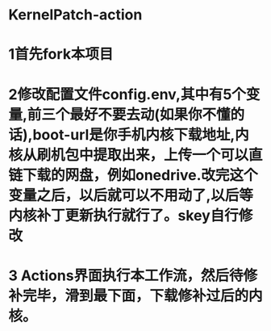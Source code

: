 # KernelPatch-action
# 1首先fork本项目
# 2修改配置文件config.env,其中有5个变量,前三个最好不要去动(如果你不懂的话),boot-url是你手机内核下载地址,内核从刷机包中提取出来，上传一个可以直链下载的网盘，例如onedrive.改完这个变量之后，以后就可以不用动了,以后等内核补丁更新执行就行了。skey自行修改
# 3 Actions界面执行本工作流，然后待修补完毕，滑到最下面，下载修补过后的内核。
